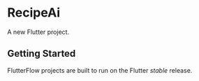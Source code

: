 # RecipeAi

A new Flutter project.

## Getting Started

FlutterFlow projects are built to run on the Flutter _stable_ release.
